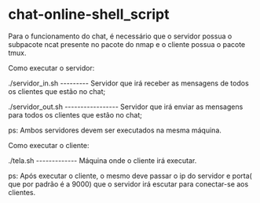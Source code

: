 # chat-online-shell_script
Para o funcionamento do chat, é necessário que o servidor possua o subpacote ncat presente no pacote do nmap e o cliente possua o pacote tmux.

Como executar o servidor:

./servidor_in.sh --------- Servidor que irá receber as mensagens de todos os clientes que estão no chat; 

./servidor_out.sh ----------------- Servidor que irá enviar as mensagens para todos os clientes que estão no chat;

ps: Ambos servidores devem ser executados na mesma máquina. 

Como executar o cliente: 

./tela.sh ------------- Máquina onde o cliente irá executar. 

ps: Após executar o cliente, o mesmo deve passar o ip do servidor e porta( que por padrão é a 9000) que o servidor irá escutar para conectar-se aos clientes. 

